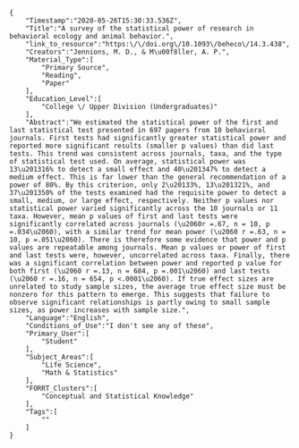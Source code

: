 
    {
        "Timestamp":"2020-05-26T15:30:33.536Z",
        "Title":"A survey of the statistical power of research in behavioral ecology and animal behavior.",
        "link_to_resource":"https:\/\/doi.org\/10.1093\/beheco\/14.3.438",
        "Creators":"Jennions, M. D., & M\u00f8ller, A. P.",
        "Material_Type":[
            "Primary Source",
            "Reading",
            "Paper"
        ],
        "Education_Level":[
            "College \/ Upper Division (Undergraduates)"
        ],
        "Abstract":"We estimated the statistical power of the first and last statistical test presented in 697 papers from 10 behavioral journals. First tests had significantly greater statistical power and reported more significant results (smaller p values) than did last tests. This trend was consistent across journals, taxa, and the type of statistical test used. On average, statistical power was 13\u201316% to detect a small effect and 40\u201347% to detect a medium effect. This is far lower than the general recommendation of a power of 80%. By this criterion, only 2\u20133%, 13\u201321%, and 37\u201350% of the tests examined had the requisite power to detect a small, medium, or large effect, respectively. Neither p values nor statistical power varied significantly across the 10 journals or 11 taxa. However, mean p values of first and last tests were significantly correlated across journals (\u2060r =.67, n = 10, p =.034\u2060), with a similar trend for mean power (\u2060 r =.63, n = 10, p =.051\u2060). There is therefore some evidence that power and p values are repeatable among journals. Mean p values or power of first and last tests were, however, uncorrelated across taxa. Finally, there was a significant correlation between power and reported p value for both first (\u2060 r =.13, n = 684, p =.001\u2060) and last tests (\u2060 r =.16, n = 654, p <.0001\u2060). If true effect sizes are unrelated to study sample sizes, the average true effect size must be nonzero for this pattern to emerge. This suggests that failure to observe significant relationships is partly owing to small sample sizes, as power increases with sample size.",
        "Language":"English",
        "Conditions_of_Use":"I don't see any of these",
        "Primary_User":[
            "Student"
        ],
        "Subject_Areas":[
            "Life Science",
            "Math & Statistics"
        ],
        "FORRT_Clusters":[
            "Conceptual and Statistical Knowledge"
        ],
        "Tags":[
            ""
        ]
    }
